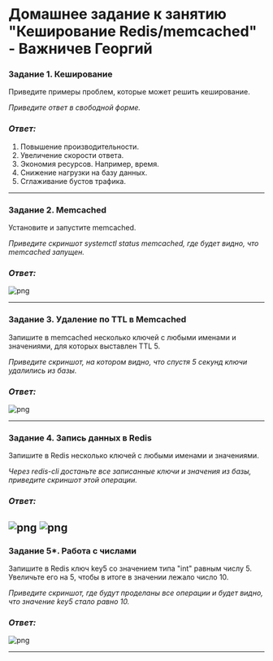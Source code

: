 # Домашнее задание к занятию "Кеширование Redis/memcached" - Важничев Георгий

### Задание 1. Кеширование 

Приведите примеры проблем, которые может решить кеширование. 

*Приведите ответ в свободной форме.*
### *Ответ:*
1. Повышение производительности.
2. Увеличение скорости ответа.
3. Экономия ресурсов. Например, время.
4. Снижение нагрузки на базу данных.
5. Сглаживание бустов трафика.

---

### Задание 2. Memcached

Установите и запустите memcached.

*Приведите скриншот systemctl status memcached, где будет видно, что memcached запущен.*
### *Ответ:*
![png]()

---

### Задание 3. Удаление по TTL в Memcached

Запишите в memcached несколько ключей с любыми именами и значениями, для которых выставлен TTL 5. 

*Приведите скриншот, на котором видно, что спустя 5 секунд ключи удалились из базы.*
### *Ответ:*
![png]()

---

### Задание 4. Запись данных в Redis

Запишите в Redis несколько ключей с любыми именами и значениями. 

*Через redis-cli достаньте все записанные ключи и значения из базы, приведите скриншот этой операции.*
### *Ответ:*
![png]()
![png]()
---

### Задание 5*. Работа с числами 

Запишите в Redis ключ key5 со значением типа "int" равным числу 5. Увеличьте его на 5, чтобы в итоге в значении лежало число 10.  

*Приведите скриншот, где будут проделаны все операции и будет видно, что значение key5 стало равно 10.*
### *Ответ:*
![png]()

---

